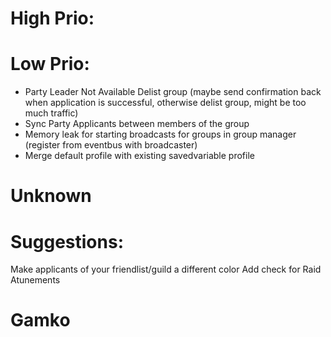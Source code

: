 # High Prio:


# Low Prio:
* Party Leader Not Available Delist group (maybe send confirmation back when application is successful, otherwise delist group, might be too much traffic)
* Sync Party Applicants between members of the group
* Memory leak for starting broadcasts for groups in group manager (register from eventbus with broadcaster)
* Merge default profile with existing savedvariable profile

# Unknown


# Suggestions:
Make applicants of your friendlist/guild a different color
Add check for Raid Atunements

# Gamko
